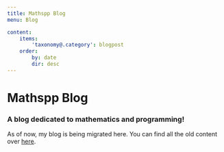 ```yaml
---
title: Mathspp Blog
menu: Blog

content:
    items:
        'taxonomy@.category': blogpost
    order:
        by: date
        dir: desc
---
```


# Mathspp Blog

### A blog dedicated to mathematics and programming!

As of now, my blog is being migrated here. You can find all the old content over [here](https://mathspp.blogspot.com).